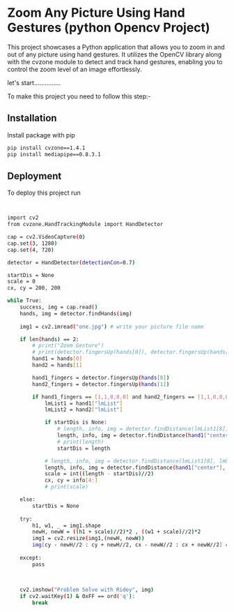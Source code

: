
# Zoom Any Picture Using Hand Gestures (python Opencv Project)

This project showcases a Python application that allows you to zoom in and out of any picture using hand gestures. It utilizes the OpenCV library along with the cvzone module to detect and track hand gestures, enabling you to control the zoom level of an image effortlessly.

let's start...............

To make this project you need to follow this step:-

## Installation

Install package with pip

```bash
pip install cvzone==1.4.1
pip install mediapipe==0.8.3.1

```
    
## Deployment

To deploy this project run

```bash


import cv2
from cvzone.HandTrackingModule import HandDetector

cap = cv2.VideoCapture(0)
cap.set(3, 1280)
cap.set(4, 720)

detector = HandDetector(detectionCon=0.7)

startDis = None
scale = 0
cx, cy = 200, 200

while True:
    success, img = cap.read()
    hands, img = detector.findHands(img)
    
    img1 = cv2.imread("one.jpg") # write your picture file name

    if len(hands) == 2:
        # print("Zoom Gesture")
        # print(detector.fingersUp(hands[0]), detector.fingersUp(hands[1]))
        hand1 = hands[0]
        hand2 = hands[1]

        hand1_fingers = detector.fingersUp(hands[0])
        hand2_fingers = detector.fingersUp(hands[1])

        if hand1_fingers == [1,1,0,0,0] and hand2_fingers == [1,1,0,0,0]:
            lmList1 = hand1["lmList"]
            lmList2 = hand2["lmList"]

            if startDis is None:
                # length, info, img = detector.findDistance(lmList1[8], lmList2[8], img)
                length, info, img = detector.findDistance(hand1["center"], hand2["center"], img)
                # print(length)
                startDis = length

            # length, info, img = detector.findDistance(lmList1[8], lmList2[8], img)
            length, info, img = detector.findDistance(hand1["center"], hand2["center"], img)
            scale = int((length - startDis)//2)
            cx, cy = info[4:]
            # print(scale)

    else:
        startDis = None
    
    try:
        h1, w1, _ = img1.shape
        newH, newW = ((h1 + scale)//2)*2 , ((w1 + scale)//2)*2
        img1 = cv2.resize(img1,(newH, newW))
        img[cy - newH//2 : cy + newH//2, cx - newW//2 : cx + newW//2] = img1
    
    except:
        pass
    
    

    cv2.imshow("Problem Solve with Ridoy", img)
    if cv2.waitKey(1) & 0xFF == ord('q'):
        break
```

